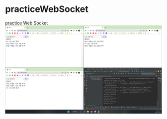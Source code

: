 # practiceWebSocket
practice Web Socket
<img src="https://raw.githubusercontent.com/woong-sung/practiceWebSocket/main/jojoPractice/%EC%B1%84%ED%8C%85%20%ED%85%8C%EC%8A%A4%ED%8A%B8.png">
